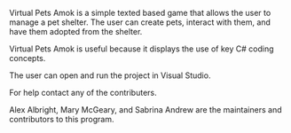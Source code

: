 Virtual Pets Amok is a simple texted based game that allows the user to manage a pet shelter.
The user can create pets, interact with them, and have them adopted from the shelter.

Virtual Pets Amok is useful because it displays the use of key C# coding concepts.

The user can open and run the project in Visual Studio.

For help contact any of the contributers.

Alex Albright, Mary McGeary, and Sabrina Andrew are the maintainers and contributors to this program. 